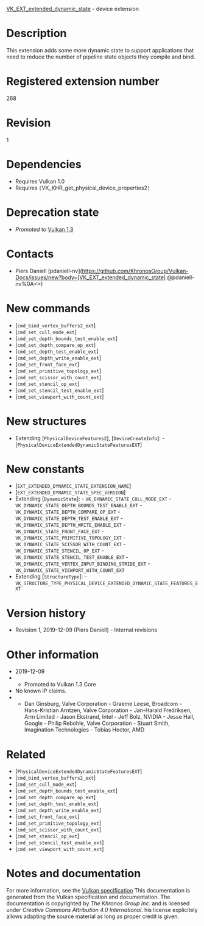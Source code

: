 [VK_EXT_extended_dynamic_state](https://www.khronos.org/registry/vulkan/specs/1.3-extensions/man/html/VK_EXT_extended_dynamic_state.html) - device extension

# Description
This extension adds some more dynamic state to support applications that
need to reduce the number of pipeline state objects they compile and bind.

# Registered extension number
268

# Revision
1

# Dependencies
- Requires Vulkan 1.0
- Requires `[`VK_KHR_get_physical_device_properties2`]`

# Deprecation state
- *Promoted* to [Vulkan 1.3](https://www.khronos.org/registry/vulkan/specs/1.3-extensions/html/vkspec.html#versions-1.3-promotions)

# Contacts
- Piers Daniell [pdaniell-nv](https://github.com/KhronosGroup/Vulkan-Docs/issues/new?body=[VK_EXT_extended_dynamic_state] @pdaniell-nv%0A<<Here describe the issue or question you have about the VK_EXT_extended_dynamic_state extension>>)

# New commands
- [`cmd_bind_vertex_buffers2_ext`]
- [`cmd_set_cull_mode_ext`]
- [`cmd_set_depth_bounds_test_enable_ext`]
- [`cmd_set_depth_compare_op_ext`]
- [`cmd_set_depth_test_enable_ext`]
- [`cmd_set_depth_write_enable_ext`]
- [`cmd_set_front_face_ext`]
- [`cmd_set_primitive_topology_ext`]
- [`cmd_set_scissor_with_count_ext`]
- [`cmd_set_stencil_op_ext`]
- [`cmd_set_stencil_test_enable_ext`]
- [`cmd_set_viewport_with_count_ext`]

# New structures
- Extending [`PhysicalDeviceFeatures2`], [`DeviceCreateInfo`]:  - [`PhysicalDeviceExtendedDynamicStateFeaturesEXT`]

# New constants
- [`EXT_EXTENDED_DYNAMIC_STATE_EXTENSION_NAME`]
- [`EXT_EXTENDED_DYNAMIC_STATE_SPEC_VERSION`]
- Extending [`DynamicState`]:  - `VK_DYNAMIC_STATE_CULL_MODE_EXT`  - `VK_DYNAMIC_STATE_DEPTH_BOUNDS_TEST_ENABLE_EXT`  - `VK_DYNAMIC_STATE_DEPTH_COMPARE_OP_EXT`  - `VK_DYNAMIC_STATE_DEPTH_TEST_ENABLE_EXT`  - `VK_DYNAMIC_STATE_DEPTH_WRITE_ENABLE_EXT`  - `VK_DYNAMIC_STATE_FRONT_FACE_EXT`  - `VK_DYNAMIC_STATE_PRIMITIVE_TOPOLOGY_EXT`  - `VK_DYNAMIC_STATE_SCISSOR_WITH_COUNT_EXT`  - `VK_DYNAMIC_STATE_STENCIL_OP_EXT`  - `VK_DYNAMIC_STATE_STENCIL_TEST_ENABLE_EXT`  - `VK_DYNAMIC_STATE_VERTEX_INPUT_BINDING_STRIDE_EXT`  - `VK_DYNAMIC_STATE_VIEWPORT_WITH_COUNT_EXT` 
- Extending [`StructureType`]:  - `VK_STRUCTURE_TYPE_PHYSICAL_DEVICE_EXTENDED_DYNAMIC_STATE_FEATURES_EXT`

# Version history
- Revision 1, 2019-12-09 (Piers Daniell)  - Internal revisions

# Other information
* 2019-12-09
*   - Promoted to Vulkan 1.3 Core 
* No known IP claims.
*   - Dan Ginsburg, Valve Corporation  - Graeme Leese, Broadcom  - Hans-Kristian Arntzen, Valve Corporation  - Jan-Harald Fredriksen, Arm Limited  - Jason Ekstrand, Intel  - Jeff Bolz, NVIDIA  - Jesse Hall, Google  - Philip Rebohle, Valve Corporation  - Stuart Smith, Imagination Technologies  - Tobias Hector, AMD

# Related
- [`PhysicalDeviceExtendedDynamicStateFeaturesEXT`]
- [`cmd_bind_vertex_buffers2_ext`]
- [`cmd_set_cull_mode_ext`]
- [`cmd_set_depth_bounds_test_enable_ext`]
- [`cmd_set_depth_compare_op_ext`]
- [`cmd_set_depth_test_enable_ext`]
- [`cmd_set_depth_write_enable_ext`]
- [`cmd_set_front_face_ext`]
- [`cmd_set_primitive_topology_ext`]
- [`cmd_set_scissor_with_count_ext`]
- [`cmd_set_stencil_op_ext`]
- [`cmd_set_stencil_test_enable_ext`]
- [`cmd_set_viewport_with_count_ext`]

# Notes and documentation
For more information, see the [Vulkan specification](https://www.khronos.org/registry/vulkan/specs/1.3-extensions/html/vkspec.html)
This documentation is generated from the Vulkan specification and documentation.
The documentation is copyrighted by *The Khronos Group Inc.* and is licensed under *Creative Commons Attribution 4.0 International*.
his license explicitely allows adapting the source material as long as proper credit is given.
        